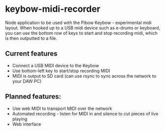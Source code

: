 # keybow-midi-recorder

Node application to be used with the Pibow Keybow - experimental midi layout. When hooked up to a USB midi device such as e-drums or keyboard, you can use the bottom row of keys to start and stop recording midi, which is then outputted to a file.

## Current features

* Connect a USB MIDI device to the Keybow
* Use bottom-left key to start/stop recording MIDI
* MIDI is output to SD card (can use rsync to sync across the network to your DAW PC)

## Planned features:

* Use web MIDI to transport MIDI over the network
* Automated recording - listen for MIDI in and silence to cut pieces of live playing
* Web interface
